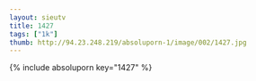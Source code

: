 ```yaml
--- 
layout: sieutv
title: 1427
tags: ["1k"]
thumb: http://94.23.248.219/absoluporn-1/image/002/1427.jpg
---
```

{% include absoluporn key="1427" %} 
